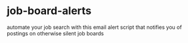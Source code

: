 # job-board-alerts
automate your job search with this email alert script that notifies you of postings on otherwise silent job boards
